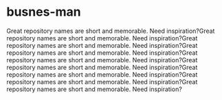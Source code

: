 # busnes-man
Great repository names are short and memorable. Need inspiration?Great repository names are short and memorable. Need inspiration?Great repository names are short and memorable. Need inspiration?Great repository names are short and memorable. Need inspiration?Great repository names are short and memorable. Need inspiration?Great repository names are short and memorable. Need inspiration?Great repository names are short and memorable. Need inspiration?Great repository names are short and memorable. Need inspiration?Great repository names are short and memorable. Need inspiration?
